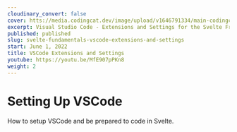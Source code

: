 ```yaml
---
cloudinary_convert: false
cover: htts://media.codingcat.dev/image/upload/v1646791334/main-codingcatdev-photo/Intro_to_Svelte.png
excerpt: Visual Studio Code - Extensions and Settings for the Svelte Framework.
published: published
slug: svelte-fundamentals-vscode-extensions-and-settings
start: June 1, 2022
title: VSCode Extensions and Settings
youtube: https://youtu.be/MfE907pPKn8
weight: 2
---
```


# Setting Up VSCode

How to setup VSCode and be prepared to code in Svelte.